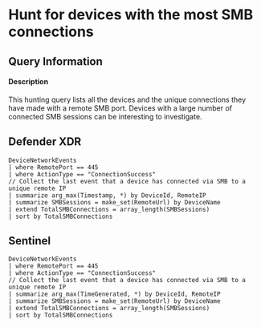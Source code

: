 # Hunt for devices with the most SMB connections

## Query Information

#### Description
This hunting query lists all the devices and the unique connections they have made with a remote SMB port. Devices with a large number of connected SMB sessions can be interesting to investigate.

## Defender XDR

```
DeviceNetworkEvents
| where RemotePort == 445
| where ActionType == "ConnectionSuccess"
// Collect the last event that a device has connected via SMB to a unique remote IP
| summarize arg_max(Timestamp, *) by DeviceId, RemoteIP
| summarize SMBSessions = make_set(RemoteUrl) by DeviceName
| extend TotalSMBConnections = array_length(SMBSessions)
| sort by TotalSMBConnections
```
## Sentinel
```
DeviceNetworkEvents
| where RemotePort == 445
| where ActionType == "ConnectionSuccess"
// Collect the last event that a device has connected via SMB to a unique remote IP
| summarize arg_max(TimeGenerated, *) by DeviceId, RemoteIP
| summarize SMBSessions = make_set(RemoteUrl) by DeviceName
| extend TotalSMBConnections = array_length(SMBSessions)
| sort by TotalSMBConnections
```



